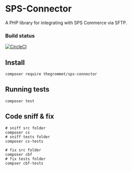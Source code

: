 # SPS-Connector

A PHP library for integrating with SPS Commerce via SFTP.

### Build status

[![CircleCI](https://circleci.com/gh/thegrommet/sps-connector.svg?style=svg)](https://circleci.com/gh/thegrommet/sps-connector)

## Install

```shell
composer require thegrommet/sps-connector
```

## Running tests

```shell
composer test
```

## Code sniff & fix

```shell
# sniff src folder
composer cs
# sniff tests folder
composer cs-tests

# fix src folder
composer cbf
# fix tests folder
compser cbf-tests
```
